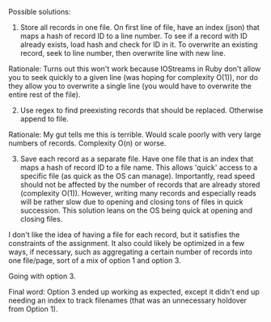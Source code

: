 Possible solutions:
1. Store all records in one file. On first line of file, have an index (json) that maps a hash of record ID to a line number. To see if a record with ID already exists, load hash and check for ID in it. To overwrite an existing record, seek to line number, then overwrite line with new line.

Rationale: Turns out this won't work because IOStreams in Ruby don't allow you to seek quickly to a given line (was hoping for complexity O(1)), nor do they allow you to overwrite a single line (you would have to overwrite the entire rest of the file).


2. Use regex to find preexisting records that should be replaced. Otherwise append to file.

Rationale: My gut tells me this is terrible. Would scale poorly with very large numbers of records. Complexity O(n) or worse.


3. Save each record as a separate file. Have one file that is an index that maps a hash of record ID to a file name. This allows 'quick' access to a specific file (as quick as the OS can manage). Importantly, read speed should not be affected by the number of records that are already stored (complexity O(1)). However, writing many records and especially reads will be rather slow due to opening and closing tons of files in quick succession. This solution leans on the OS being quick at opening and closing files.

I don't like the idea of having a file for each record, but it satisfies the constraints of the assignment. It also could likely be optimized in a few ways, if necessary, such as aggregating a certain number of records into one file/page, sort of a mix of option 1 and option 3.


Going with option 3.


Final word: Option 3 ended up working as expected, except it didn't end up needing an index to track filenames (that was an unnecessary holdover from Option 1).
